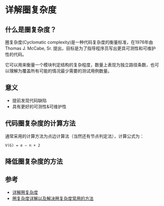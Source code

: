 # 详解圈复杂度

## 什么是圈复杂度？

圈复杂度(Cyclomatic complexity)是一种代码复杂度的衡量标准，在1976年由Thomas J. McCabe, Sr. 提出，目标是为了指导程序员写出更具可测性和可维护性的代码。

它可以用来衡量一个模块判定结构的复杂程度，数量上表现为独立路径条数，也可以理解为覆盖所有可能的情况最少需要的测试用例数量。 

## 意义

- 提前发现代码缺陷
- 具有更好的可测性&可维护性

## 代码圈复杂度的计算方法

通常采用的计算方法为点边计算法（当然还有节点判定法），计算公式为：

```
V(G) = e – n + 2
```

## 降低圈复杂度的方法

## 参考

- [详解圈复杂度](https://kaelzhang81.github.io/2017/06/18/%E8%AF%A6%E8%A7%A3%E5%9C%88%E5%A4%8D%E6%9D%82%E5%BA%A6/)
- [圈复杂度详解以及解决圈复杂度常用的方法](https://blog.csdn.net/u010684134/article/details/94410027)
